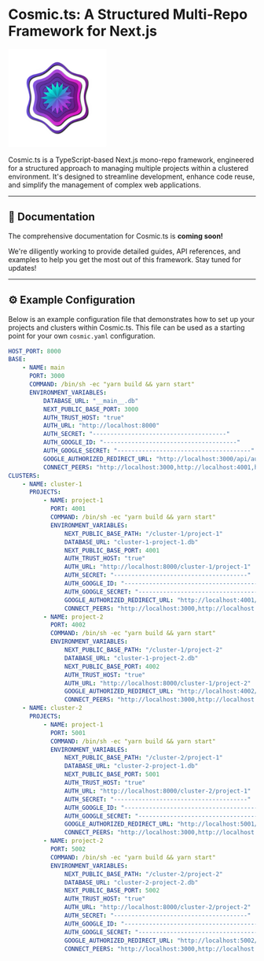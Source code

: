 # Cosmic.ts: A Structured Multi-Repo Framework for Next.js

<p align="left">
  <img src="logo.png" alt="Cosmic.ts Logo" width="200"/>
</p>

Cosmic.ts is a TypeScript-based Next.js mono-repo framework, engineered for a structured approach to managing multiple projects within a clustered environment. It's designed to streamline development,
enhance code reuse, and simplify the management of complex web applications.

---

## 📖 Documentation

The comprehensive documentation for Cosmic.ts is **coming soon!**

We're diligently working to provide detailed guides, API references, and examples to help you get the most out of this framework. Stay tuned for updates!

---

## ⚙️ Example Configuration

Below is an example configuration file that demonstrates how to set up your projects and clusters within Cosmic.ts. This file can be used as a starting point for your own `cosmic.yaml` configuration.

```yaml
HOST_PORT: 8000
BASE:
    - NAME: main
      PORT: 3000
      COMMAND: /bin/sh -ec "yarn build && yarn start"
      ENVIRONMENT_VARIABLES:
          DATABASE_URL: "__main__.db"
          NEXT_PUBLIC_BASE_PORT: 3000
          AUTH_TRUST_HOST: "true"
          AUTH_URL: "http://localhost:8000"
          AUTH_SECRET: "--------------------------------------"
          AUTH_GOOGLE_ID: "--------------------------------------"
          AUTH_GOOGLE_SECRET: "--------------------------------------"
          GOOGLE_AUTHORIZED_REDIRECT_URL: "http://localhost:3000/api/auth/callback/google"
          CONNECT_PEERS: "http://localhost:3000,http://localhost:4001,http://localhost:4002,http://localhost:5001,http://localhost:5002"
CLUSTERS:
    - NAME: cluster-1
      PROJECTS:
          - NAME: project-1
            PORT: 4001
            COMMAND: /bin/sh -ec "yarn build && yarn start"
            ENVIRONMENT_VARIABLES:
                NEXT_PUBLIC_BASE_PATH: "/cluster-1/project-1"
                DATABASE_URL: "cluster-1-project-1.db"
                NEXT_PUBLIC_BASE_PORT: 4001
                AUTH_TRUST_HOST: "true"
                AUTH_URL: "http://localhost:8000/cluster-1/project-1"
                AUTH_SECRET: "--------------------------------------"
                AUTH_GOOGLE_ID: "--------------------------------------"
                AUTH_GOOGLE_SECRET: "--------------------------------------"
                GOOGLE_AUTHORIZED_REDIRECT_URL: "http://localhost:4001/cluster-1/project-1/api/auth/callback/google"
                CONNECT_PEERS: "http://localhost:3000,http://localhost:4001,http://localhost:4002,http://localhost:5001,http://localhost:5002"
          - NAME: project-2
            PORT: 4002
            COMMAND: /bin/sh -ec "yarn build && yarn start"
            ENVIRONMENT_VARIABLES:
                NEXT_PUBLIC_BASE_PATH: "/cluster-1/project-2"
                DATABASE_URL: "cluster-1-project-2.db"
                NEXT_PUBLIC_BASE_PORT: 4002
                AUTH_TRUST_HOST: "true"
                AUTH_URL: "http://localhost:8000/cluster-1/project-2"
                GOOGLE_AUTHORIZED_REDIRECT_URL: "http://localhost:4002/cluster-1/project-2/api/auth/callback/google"
                CONNECT_PEERS: "http://localhost:3000,http://localhost:4001,http://localhost:4002,http://localhost:5001,http://localhost:5002"
    - NAME: cluster-2
      PROJECTS:
          - NAME: project-1
            PORT: 5001
            COMMAND: /bin/sh -ec "yarn build && yarn start"
            ENVIRONMENT_VARIABLES:
                NEXT_PUBLIC_BASE_PATH: "/cluster-2/project-1"
                DATABASE_URL: "cluster-2-project-1.db"
                NEXT_PUBLIC_BASE_PORT: 5001
                AUTH_TRUST_HOST: "true"
                AUTH_URL: "http://localhost:8000/cluster-2/project-1"
                AUTH_SECRET: "--------------------------------------"
                AUTH_GOOGLE_ID: "--------------------------------------"
                AUTH_GOOGLE_SECRET: "--------------------------------------"
                GOOGLE_AUTHORIZED_REDIRECT_URL: "http://localhost:5001/cluster-2/project-1/api/auth/callback/google"
                CONNECT_PEERS: "http://localhost:3000,http://localhost:4001,http://localhost:4002,http://localhost:5001,http://localhost:5002"
          - NAME: project-2
            PORT: 5002
            COMMAND: /bin/sh -ec "yarn build && yarn start"
            ENVIRONMENT_VARIABLES:
                NEXT_PUBLIC_BASE_PATH: "/cluster-2/project-2"
                DATABASE_URL: "cluster-2-project-2.db"
                NEXT_PUBLIC_BASE_PORT: 5002
                AUTH_TRUST_HOST: "true"
                AUTH_URL: "http://localhost:8000/cluster-2/project-2"
                AUTH_SECRET: "--------------------------------------"
                AUTH_GOOGLE_ID: "--------------------------------------"
                AUTH_GOOGLE_SECRET: "--------------------------------------"
                GOOGLE_AUTHORIZED_REDIRECT_URL: "http://localhost:5002/cluster-2/project-2/api/auth/callback/google"
                CONNECT_PEERS: "http://localhost:3000,http://localhost:4001,http://localhost:4002,http://localhost:5001,http://localhost:5002"
```
